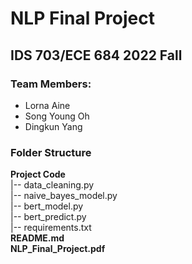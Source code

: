 # NLP Final Project

## IDS 703/ECE 684 2022 Fall

### Team Members: 
- Lorna Aine 
- Song Young Oh 
- Dingkun Yang 


### Folder Structure
**Project Code** <br>
|-- data_cleaning.py <br>
|-- naive_bayes_model.py <br>
|-- bert_model.py <br>
|-- bert_predict.py <br>
|-- requirements.txt <br>
**README.md** <br>
**NLP_Final_Project.pdf** <br>


